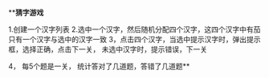 ****猜字游戏**

1.创建一个汉字列表
2.选中一个汉字，然后随机分配四个汉字，这四个汉字中有茄只有一个汉字与选中的汉字一致
3，点击四个汉字，当选中提示汉字时，弹出提示框，选择正确，点击下一关，
    未选中汉字时，提示错误，下一关

4， 每5个题是一关， 统计答对了几道题，答错了几道题**